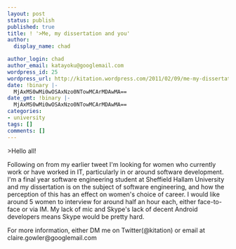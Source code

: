 ```yaml
---
layout: post
status: publish
published: true
title: ! '>Me, my dissertation and you'
author:
  display_name: chad

author_login: chad
author_email: katayoku@googlemail.com
wordpress_id: 25
wordpress_url: http://kitation.wordpress.com/2011/02/09/me-my-dissertation-and-you
date: !binary |-
  MjAxMS0wMi0wOSAxNzo0NTowMCArMDAwMA==
date_gmt: !binary |-
  MjAxMS0wMi0wOSAxNzo0NTowMCArMDAwMA==
categories:
- university
tags: []
comments: []
---
```

<p>&gt;Hello all!</p>
<p>Following on from my earlier tweet I'm looking for women who currently work or have worked in IT, particularly in or around software development. I'm a final year software engineering student at Sheffield Hallam University and my dissertation is on the subject of software engineering, and how the perception of this has an effect on women's choice of career. I would like around 5 women to interview for around half an hour each, either face-to-face or via IM. My lack of mic and Skype's lack of decent Android developers means Skype would be pretty hard.</p>
<p>For more information, either DM me on Twitter(@kitation) or email at claire.gowler@googlemail.com</p>
